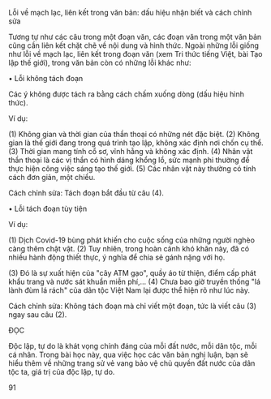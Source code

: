 Lỗi về mạch lạc, liên kết trong văn bản: dấu hiệu nhận biết và cách chỉnh sửa

Tương tự như các câu trong một đoạn văn, các đoạn văn trong một văn bản cũng cần liên kết chặt chẽ về nội dung và hình thức. Ngoài những lỗi giống như lỗi về mạch lạc, liên kết trong đoạn văn (xem Tri thức tiếng Việt, bài Tạo lập thế giới), trong văn bản còn có những lỗi khác như:

• Lỗi không tách đoạn

Các ý không được tách ra bằng cách chấm xuống dòng (dấu hiệu hình thức).

Ví dụ:

(1) Không gian và thời gian của thần thoại có những nét đặc biệt. (2) Không gian là thế giới đang trong quá trình tạo lập, không xác định nơi chốn cụ thể. (3) Thời gian mang tính cổ sơ, vĩnh hằng và không xác định. (4) Nhân vật thần thoại là các vị thần có hình dáng khổng lồ, sức mạnh phi thường để thực hiện công việc sáng tạo thế giới. (5) Các nhân vật này thường có tính cách đơn giản, một chiều.

Cách chỉnh sửa: Tách đoạn bắt đầu từ câu (4).

• Lỗi tách đoạn tùy tiện

Ví dụ:

(1) Dịch Covid-19 bùng phát khiến cho cuộc sống của những người nghèo càng thêm chật vật. (2) Tuy nhiên, trong hoàn cảnh khó khăn này, đã có nhiều hành động thiết thực, ý nghĩa để chia sẻ gánh nặng với họ.

(3) Đó là sự xuất hiện của "cây ATM gạo", quầy áo từ thiện, điểm cấp phát khẩu trang và nước sát khuẩn miễn phí,... (4) Chưa bao giờ truyền thống "lá lành đùm lá rách" của dân tộc Việt Nam lại được thể hiện rõ như lúc này.

Cách chỉnh sửa: Không tách đoạn mà chỉ viết một đoạn, tức là viết câu (3) ngay sau câu (2).

ĐỌC

Độc lập, tự do là khát vọng chính đáng của mỗi đất nước, mỗi dân tộc, mỗi cá nhân. Trong bài học này, qua việc học các văn bản nghị luận, bạn sẽ hiểu thêm về những trang sử vẻ vang bảo vệ chủ quyền đất nước của dân tộc ta, giá trị của độc lập, tự do.

91